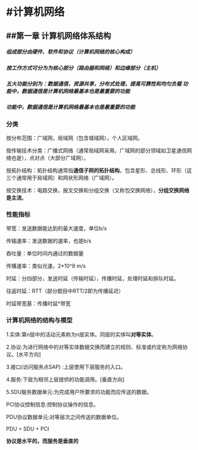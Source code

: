 # #计算机网络

## ##第一章 计算机网络体系结构

##### 组成部分由硬件、软件和协议（计算机网络的核心构成）

##### 按工作方式可分为为核心部分（路由器和网络）和边缘部分（主机） 

##### 五大功能分别为：数据通信，资源共享，分布式处理，提高可靠性和均匀负载 功能中，数据通信是计算机网络最基本也是最重要的功能

##### 功能中，**数据通信是计算机网络最基本也是最重要的功能**

### 分类

按分布范围：广域网，局域网（包含城域网），个人区域网。

按传输技术分类：广播式网络（通常局域网采用，广域网的部分领域如卫星通信网络也是），点对点（大部分广域网）。

按拓扑结构：拓扑结构通常指**通信子网的拓扑结构**，包含星形、总线形、环形（这三个通常用于局域网）和网状形网络（广域网）。

按交换技术：电路交换，报文交换和分组交换（又称包交换网络），**分组交换网络是主流**。

### 性能指标

带宽：发送数据能达到的最大速度，单位b/s

传输速率：发送数据的速率，也是b/s

吞吐量：单位时间内通过的数据量

传播速率：类似光速，2*10^8 m/s

时延：分四部分，发送时延（传输时延），传播时延，处理时延和排队时延。

往返时延：RTT（部分题目中RTT/2即为传播延迟）

时延带宽基：传播时延*带宽

### 计算机网络的结构与模型

1.实体:第n层中的活动元素称为n层实体。同层的实体叫**对等实体**。

2.协议:为进行网络中的对等实体数据交换而建立的规则、标准或约定称为网络协议。[水平方向]

 3.接口(访问服务点SAP) :上层使用下层服务的入口。

4.服务:下层为相邻上层提供的功能调用。[垂直方向]

5.SDU服务数据单元:为完成用户所要求的功能而应传送的数据。

   PCI协议控制信息:控制协议操作的信息。

   PDU协议数据单元:对等层次之间传送的数据单位。

   PDU = SDU + PCI

**协议是水平的，而服务是垂直的**

